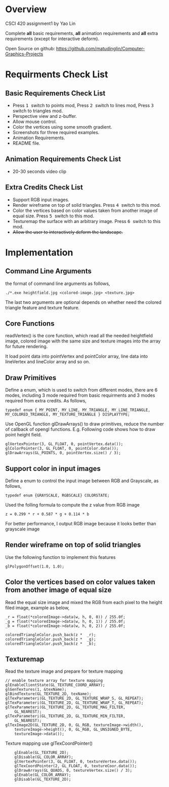 # Overview
CSCI 420 assignment1 by Yao Lin

Complete **all** basic requirements, **all** animation requirements and **all** extra requirements (except for interactive deform).

Open Source on github: https://github.com/matudinglin/Computer-Graphics-Projects

# Requirments Check List
## Basic Requirements Check List
- Press <kbd> 1 </kbd> switch to points mod, Press <kbd> 2 </kbd> switch to lines mod, Press <kbd> 3 </kbd> switch to triangles mod.
- Perspective view and z-buffer.
- Allow mouse control.
- Color the vertices using some smooth gradient.
- Screenshots for three required examples.
- Animation Requirements.
- README file.

## Animation Requirements Check List
- 20-30 seconds video clip

## Extra Credits Check List
- Support RGB input images.
- Render wireframe on top of solid triangles. Press <kbd> 4 </kbd> switch to this mod.
- Color the vertices based on color values taken from another image of equal size. Press <kbd> 5 </kbd> switch to this mod.
- Texturemap the surface with an arbitrary image. Press <kbd> 6 </kbd> switch to this mod.
- ~~Allow the user to interactively deform the landscape.~~

# Implementation
## Command Line Arguments
the format of command line arguments as follows,
    
    ./*.exe heightfield.jpg <colored-image.jpg> <texture.jpg>

The last two arguments are optional depends on whether need the colored triangle feature and texture feature.

## Core Functions
readVertex() is the core function, which read all the needed heightfield image, colored image with the same size and texture images into the array for future rendering.

It load point data into pointVertex and pointColor array, line data into lineVertex and lineColor array and so on.

## Draw Primitives
Define a enum, which is used to switch from different modes, there are 6 modes, including 3 mode required from basic requirments and 3 modes required from extra credits. As follows,

    typedef enum { MY_POINT, MY_LINE, MY_TRIANGLE, MY_LINE_TRIANGLE, MY_COLORED_TRIANGLE, MY_TEXTURE_TRIANGLE } DISPLAYTYPE;

Use OpenGL function glDrawArrays() to draw primitives, reduce the number of callback of opengl functions. E.g. Following code shows how to draw point height field.

    glVertexPointer(3, GL_FLOAT, 0, pointVertex.data());
    glColorPointer(3, GL_FLOAT, 0, pointColor.data());
    glDrawArrays(GL_POINTS, 0, pointVertex.size() / 3);

## Support color in input images
Define a enum to control the input image between RGB and Grayscale, as follows,

    typedef enum {GRAYSCALE, RGBSCALE} COLORSTATE;

Used the folling formula to compute the z value from RGB image
    
    z = 0.299 * r + 0.587 * g + 0.114 * b

For better performance, I output RGB image because it looks better than grayscale image

## Render wireframe on top of solid triangles
Use the following function to implement this features

    glPolygonOffset(1.0, 1.0);

## Color the vertices based on color values taken from another image of equal size
Read the equal size image and mixed the RGB from each pixel to the height filed image, example as below,

    _r = float(*coloredImage->data(w, h, 0, 0)) / 255.0f;
    _g = float(*coloredImage->data(w, h, 0, 1)) / 255.0f;
    _b = float(*coloredImage->data(w, h, 0, 2)) / 255.0f;

    coloredTriangleColor.push_back(z *  _r);
    coloredTriangleColor.push_back(z *  _g);
    coloredTriangleColor.push_back(z *  _b);

## Texturemap
Read the texture image and prepare for texture mapping

    // enable texture array for texture mapping
	glEnableClientState(GL_TEXTURE_COORD_ARRAY);
	glGenTextures(1, &texName);
	glBindTexture(GL_TEXTURE_2D, texName);
	glTexParameteri(GL_TEXTURE_2D, GL_TEXTURE_WRAP_S, GL_REPEAT);
	glTexParameteri(GL_TEXTURE_2D, GL_TEXTURE_WRAP_T, GL_REPEAT);
	glTexParameteri(GL_TEXTURE_2D, GL_TEXTURE_MAG_FILTER,
		GL_NEAREST);
	glTexParameteri(GL_TEXTURE_2D, GL_TEXTURE_MIN_FILTER,
		GL_NEAREST);
	glTexImage2D(GL_TEXTURE_2D, 0, GL_RGB, textureImage->width(),
		textureImage->height(), 0, GL_RGB, GL_UNSIGNED_BYTE,
		textureImage->data());

Texture mapping use glTexCoordPointer()

    	glEnable(GL_TEXTURE_2D);
		glDisable(GL_COLOR_ARRAY);
		glVertexPointer(3, GL_FLOAT, 0, textureVertex.data());
		glTexCoordPointer(2, GL_FLOAT, 0, textureCoor.data());
		glDrawArrays(GL_QUADS, 0, textureVertex.size() / 3);
		glEnable(GL_COLOR_ARRAY);
		glDisable(GL_TEXTURE_2D);